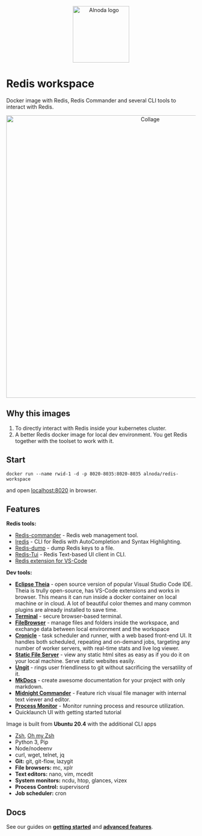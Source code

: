 <p align="center">
  <img src="../../img/Alnoda-white.svg" alt="Alnoda logo" width="150">
</p>  

# Redis workspace

Docker image with Redis, Redis Commander and several CLI tools to interact with Redis.

<p align="center">
  <img src="https://raw.githubusercontent.com/bluxmit/alnoda-workspaces/main/workspaces/redis-workspace/img/redis-wid-collage.png" alt="Collage" width="750">
</p>

## Why this images

1. To directly interact with Redis inside your kubernetes cluster.
2. A better Redis docker image for local dev environment. You get Redis together with the toolset to work with it.

## Start
 
```
docker run --name rwid-1 -d -p 8020-8035:8020-8035 alnoda/redis-workspace
```  

and open [localhost:8020](http://localhost:8020) in browser.  

## Features

**Redis tools:**

- [Redis-commander](https://github.com/joeferner/redis-commander#readme) - Redis web management tool.
- [Iredis](https://github.com/laixintao/iredis) - CLI for Redis with AutoCompletion and Syntax Highlighting.
- [Redis-dump](https://github.com/yannh/redis-dump-go) - dump Redis keys to a file.
- [Redis-Tui](https://github.com/mylxsw/redis-tui) - Redis Text-based UI client in CLI.
- [Redis extension for VS-Code](https://open-vsx.org/extension/cweijan/vscode-redis-client)

**Dev tools:**

- [**Eclipse Theia**](https://theia-ide.org/docs/) - open source version of popular Visual Studio Code IDE. Theia is trully open-source, has 
VS-Code extensions and works in browser. This means it can run inside a docker container on local machine or in cloud. A lot of beautiful color themes and many common plugins are already installed to save time.  
- [**Terminal**](https://github.com/tsl0922/ttyd) - secure browser-based terminal.
- [**FileBrowser**](https://github.com/filebrowser/filebrowser)  - manage files and folders inside the workspace, and exchange data between local environment and the workspace
- [**Cronicle**](https://github.com/jhuckaby/Cronicle)  - task scheduler and runner, with a web based front-end UI. It handles both scheduled, repeating and on-demand jobs, targeting any number of worker servers, with real-time stats and live log viewer.
- [**Static File Server**](https://github.com/vercel/serve) - view any static html sites as easy as if you do it on your local machine. Serve static websites easily.
- [**Ungit**](https://github.com/FredrikNoren/ungit) - rings user friendliness to git without sacrificing the versatility of it.
- [**MkDocs**](https://squidfunk.github.io/mkdocs-material/)  - create awesome documentation for your project with only markdown. 
- [**Midnight Commander**](https://midnight-commander.org/)  - Feature rich visual file manager with internal text viewer and editor. 
- [**Process Monitor**](https://htop.dev/)  - Monitor running process and resource utilization. 
- Quicklaunch UI with getting started tutorial

Image is built from **Ubuntu 20.4** with the additional CLI apps

- [Zsh](https://www.zsh.org/), [Oh my Zsh](https://ohmyz.sh/)
- Python 3, Pip 
- Node/nodeenv
- curl, wget, telnet, jq
- **Git:** git, git-flow, lazygit 
- **File browsers:** mc, xplr
- **Text editors:** nano, vim, mcedit
- **System monitors:** ncdu, htop, glances, vizex
- **Process Control:** supervisord
- **Job scheduler:** cron

## Docs
See our guides on [**getting started**](docs/getting-started.md) and [**advanced features**](../ubuntu-workspace/docs/workspaces.md).
